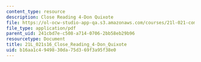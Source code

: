 ```yaml
---
content_type: resource
description: Close Reading 4-Don Quixote
file: https://ol-ocw-studio-app-qa.s3.amazonaws.com/courses/21l-021-comedy-spring-2016/b16aa1c4949830da75d369f3a95f38e0_21L_021s16_Close_Reading_4-Don_Quixote.pdf
file_type: application/pdf
parent_uid: 241cbd7e-c508-a714-0706-2bb58eb29b96
resourcetype: Document
title: 21L_021s16_Close_Reading_4-Don_Quixote
uid: b16aa1c4-9498-30da-75d3-69f3a95f38e0
---
```

